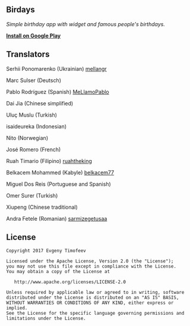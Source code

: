 ## Birdays
*Simple birthday app with widget and famous people's birthdays.*

**[Install on Google Play](https://play.google.com/store/apps/details?id=com.maliciamrg.birdays)**
## Translators
Serhii Ponomarenko (Ukrainian) [mellangr](https://github.com/mellangr)

Marc Sulser (Deutsch)

Pablo Rodríguez (Spanish) [MeLlamoPablo](https://github.com/MeLlamoPablo)

Dai Jia (Chinese simplified)

Uluç Muslu (Turkish)

isaideureka (Indonesian)

Nito (Norwegian)

José Romero (French)

Ruah Timario (Filipino) [ruahtheking](https://github.com/ruahtheking)

Belkacem Mohammed (Kabyle) [belkacem77](https://github.com/belkacem77)

Miguel Dos Reis (Portuguese and Spanish)

Omer Surer (Turkish)

Xiupeng (Chinese traditional)

Andra Fetele (Romanian) [sarmizegetusaa](https://github.com/sarmizegetusaa)
## License

```
Copyright 2017 Evgeny Timofeev

Licensed under the Apache License, Version 2.0 (the "License");
you may not use this file except in compliance with the License.
You may obtain a copy of the License at

   http://www.apache.org/licenses/LICENSE-2.0

Unless required by applicable law or agreed to in writing, software
distributed under the License is distributed on an "AS IS" BASIS,
WITHOUT WARRANTIES OR CONDITIONS OF ANY KIND, either express or implied.
See the License for the specific language governing permissions and
limitations under the License.
```
